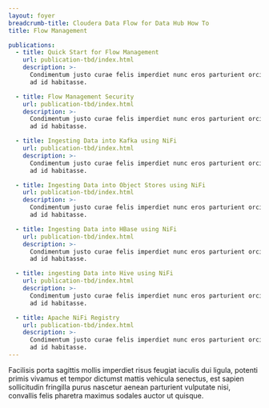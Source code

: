 ```yaml
---
layout: foyer
breadcrumb-title: Cloudera Data Flow for Data Hub How To
title: Flow Management

publications:
  - title: Quick Start for Flow Management
    url: publication-tbd/index.html
    description: >-
      Condimentum justo curae felis imperdiet nunc eros parturient orci,
      ad id habitasse.

  - title: Flow Management Security
    url: publication-tbd/index.html
    description: >-
      Condimentum justo curae felis imperdiet nunc eros parturient orci,
      ad id habitasse.

  - title: Ingesting Data into Kafka using NiFi
    url: publication-tbd/index.html
    description: >-
      Condimentum justo curae felis imperdiet nunc eros parturient orci,
      ad id habitasse.

  - title: Ingesting Data into Object Stores using NiFi
    url: publication-tbd/index.html
    description: >-
      Condimentum justo curae felis imperdiet nunc eros parturient orci,
      ad id habitasse.

  - title: Ingesting Data into HBase using NiFi
    url: publication-tbd/index.html
    description: >-
      Condimentum justo curae felis imperdiet nunc eros parturient orci,
      ad id habitasse.

  - title: ingesting Data into Hive using NiFi
    url: publication-tbd/index.html
    description: >-
      Condimentum justo curae felis imperdiet nunc eros parturient orci,
      ad id habitasse.

  - title: Apache NiFi Registry
    url: publication-tbd/index.html
    description: >-
      Condimentum justo curae felis imperdiet nunc eros parturient orci,
      ad id habitasse.
---
```

Facilisis porta sagittis mollis imperdiet risus feugiat iaculis dui
ligula, potenti primis vivamus et tempor dictumst mattis vehicula
senectus, est sapien sollicitudin fringilla purus nascetur aenean
parturient vulputate nisi, convallis felis pharetra maximus sodales
auctor ut quisque.
